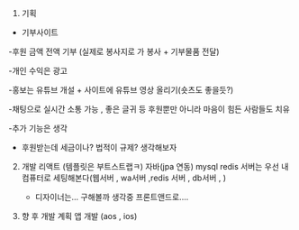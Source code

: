 

1. 기획

 - 기부사이트

 -후원 금액 전액 기부 (실제로 봉사지로 가 봉사 + 기부물품 전달)

 -개인 수익은 광고
 
 -홍보는 유튜브 개설 + 사이트에 유튜브 영상 올리기(숏츠도 좋을듯?)
 
 -채팅으로 실시간 소통 가능 , 좋은 글귀 등 후원뿐만 아니라 마음이 힘든 사람들도 치유
 
 -추가 기능은 생각
 
- 후원받는데 세금이나? 법적이 규제? 생각해보자


2. 개발
   리액트 (템플릿은 부트스트랩ㅋ)
   자바(jpa 연동)
   mysql
   redis 
   서버는 우선 내 컴퓨터로 세팅해본다(웹서버 , wa서버 ,redis 서버 , db서버 , )
   + 디자이너는... 구해볼까 생각중 프론트앤드로....


4.  향 후 개발 계획
    앱 개발 (aos , ios)
    
   
